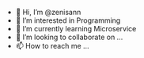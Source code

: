 - 👋 Hi, I’m @zenisann
- 👀 I’m interested in Programming
- 🌱 I’m currently learning Microservice
- 💞️ I’m looking to collaborate on ...
- 📫 How to reach me ...

<!---
zenisann/zenisann is a ✨ special ✨ repository because its `README.md` (this file) appears on your GitHub profile.
You can click the Preview link to take a look at your changes.
--->
